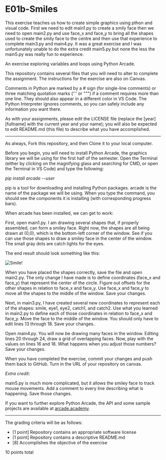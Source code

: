 # E01b-Smiles

This exercise teaches us how to create simple graphics using pthon and visual code.
First we need to edit main1.py to create a smily face then we need to open main2.py and 
use face_x and face_y to bring all the shapes used to create the smily face to the centre
and then use that experience to complete main3.py and main4.py. It was a great exercise
and I was unfortunately unable to do the extra credit main5.py but none the less the main5.py 
was really fun to experience. 



















An exercise exploring variables and loops using Python Arcade.

This repository contains several files that you will need to alter to complete the assignment. The instructions for the exercise are also on Canvas.

Comments in Python are marked by a # sign (for single-line comments) or three matching quotation marks (''' or """) if a comment requires more than one line. They should also appear in a different color in VS Code. The Python Interpreter ignores comments, so you can safely include any information you want there.

As with your assignments, please edit the LICENSE file (replace the [year] [fullname] with the current year and your name); you will also be expected to edit README.md (this file) to describe what you have accomplished.

---

As always, Fork this repository, and then Clone it to your local computer.

Before you begin, you will need to install Python Arcade, the graphics library we will be using for the first half of the semester. Open the Terminal (either by clicking on the magnifying glass and searching for CMD, or open the Terminal in VS Code) and type the following:

*pip install arcade --user*

pip is a tool for downloading and installing Python packages. arcade is the name of the package we will be using. When you type the command, you should see the components it is installing (with corresponding progress bars).

When arcade has been installed, we can get to work:

First, open main1.py. I am drawing several shapes that, if properly assembled, can form a smiley face. Right now, the shapes are all being drawn at (0,0), which is the bottom-left corner of the window. See if you can use those shapes to draw a smiley face in the center of the window. The small gray dots are catch lights for the eyes.

The end result should look something like this:

![Smile!](https://github.com/BL-MSCH-C220-F19/E01b-Smiles/blob/master/smile.png)

When you have placed the shapes correctly, save the file and open main2.py. The only change I have made is to define coordinates (face_x and face_y) that represent the center of the circle. Figure out offsets for the other shapes in relation to face_x and face_y. Use face_x and face_y to move all the shapes to the middle of the window. Save your changes.

Next, in main3.py, I have created several new coordinates to represent each of the shapes: smile, eye1, eye2, catch1, and catch2. Use what you learned in main2.py to define each of those coordinates in relation to face_x and face_y. Move the face to the middle of the window. You should only have to edit lines 13 through 18. Save your changes.

Open main4.py. You will now be drawing many faces in the window. Editing lines 20 through 24, draw a grid of overlapping faces. Now, play with the values on lines 16 and 18. What happens when you adjust those numbers? Save your changes.

When you have completed the exercise, commit your changes and push them back to GitHub. Turn in the URL of your repository on canvas.

*Extra credit:* 

main5.py is much more complicated, but it allows the smiley face to track mouse movements. Add a comment to every line describing what is happening. Save those changes.

If you want to further explore Python Arcade, the API and some sample projects are available at [arcade.academy](http://arcade.academy).

---

The grading criteria will be as follows:

* [1 point] Repository contains an appropriate software license
* [1 point] Repository contains a descriptive README.md
* [8] Accomplishes the objective of the exercise

10 points total
